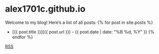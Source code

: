 # alex1701c.github.io

Welcome to my blog! Here’s a list of all posts:
{% for post in site.posts %}
- [{{ post.title }}]({{ post.url }}) - {{ post.date | date: "%B %d, %Y" }}
{% endfor %}

<a class="btn btn-rss" href="/feed.xml" target="_blank">RSS</a>

